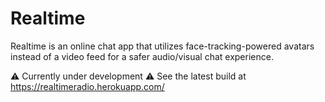 # Realtime

Realtime is an online chat app that utilizes face-tracking-powered avatars instead of a video feed for a safer audio/visual chat experience. 

⚠️ Currently under development ⚠️
See the latest build at https://realtimeradio.herokuapp.com/
